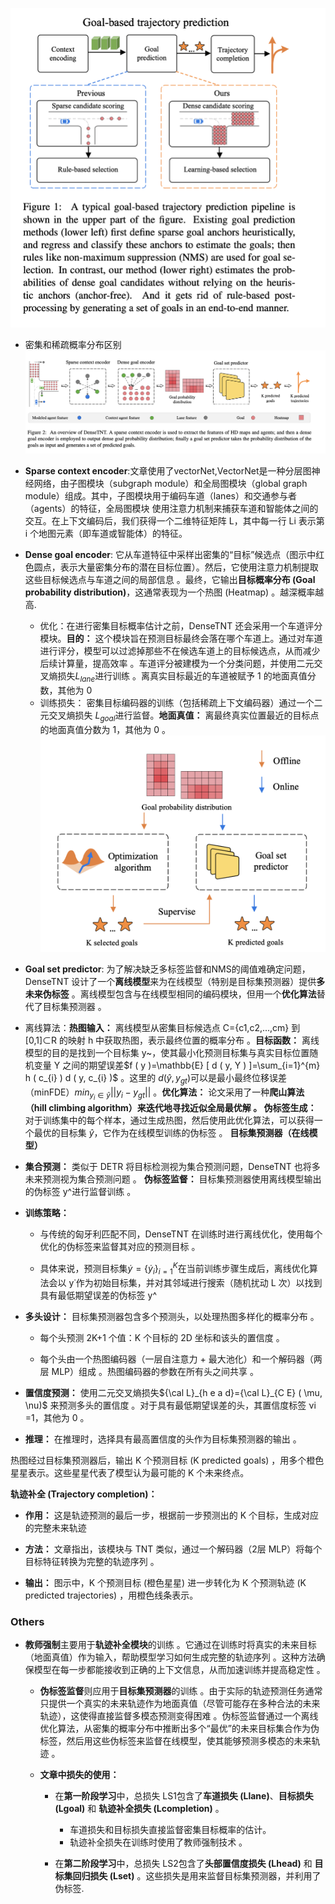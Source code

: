 

![|435](assets/Pasted%20image%2020250531213039.png)
- 密集和稀疏概率分布区别
![](assets/Pasted%20image%2020250531213106.png)
- **Sparse context encoder**:文章使用了vectorNet,VectorNet是一种分层图神经网络，由子图模块（subgraph module）和全局图模块（global graph module）组成。其中，子图模块用于编码车道（lanes）和交通参与者（agents）的特征，全局图模块 使用注意力机制来捕获车道和智能体之间的交互。在上下文编码后，我们获得一个二维特征矩阵 L，其中每一行 Li 表示第 i 个地图元素（即车道或智能体）的特征。
- **Dense goal encoder**: 它从车道特征中采样出密集的“目标”候选点（图示中红色圆点，表示大量密集分布的潜在目标位置）。然后，它使用注意力机制提取这些目标候选点与车道之间的局部信息 。最终，它输出**目标概率分布 (Goal probability distribution)**，这通常表现为一个热图 (Heatmap) 。越深概率越高.
  - 优化：在进行密集目标概率估计之前，DenseTNT 还会采用一个车道评分模块。**目的：** 这个模块旨在预测目标最终会落在哪个车道上。通过对车道进行评分，模型可以过滤掉那些不在候选车道上的目标候选点，从而减少后续计算量，提高效率 。车道评分被建模为一个分类问题，并使用二元交叉熵损失$L_{lane}$进行训练 。离真实目标最近的车道被赋予 1 的地面真值分数，其他为 0
  - 训练损失： 密集目标编码器的训练（包括稀疏上下文编码器）通过一个二元交叉熵损失 $L_{goal}$​ 进行监督。**地面真值：** 离最终真实位置最近的目标点的地面真值分数为 1，其他为 0 。
![|595](assets/Pasted%20image%2020250601180525.png)
- **Goal set predictor**: 为了解决缺乏多标签监督和NMS的阈值难确定问题，DenseTNT 设计了一个**离线模型**来为在线模型（特别是目标集预测器）提供**多未来伪标签** 。离线模型包含与在线模型相同的编码模块，但用一个**优化算法**替代了目标集预测器 。
 - 离线算法：**热图输入：** 离线模型从密集目标候选点 C={c1​,c2​,...,cm​} 到 [0,1]⊂R 的映射 h 中获取热图，表示最终位置的概率分布 。**目标函数：** 离线模型的目的是找到一个目标集 y~​，使其最小化预测目标集与真实目标位置随机变量 Y 之间的期望误差$f ( y )=\mathbb{E} [ d ( y, Y ) ]=\sum_{i=1}^{m} h ( c_{i} ) d ( y, c_{i} )$ 。这里的 $d ( \hat{y}, y_{g t} )$可以是最小最终位移误差（minFDE）$m i n_{y_{i} \in\hat{y}} | | y_{i}-y_{g t} | |$ 。**优化算法：** 论文采用了一种**爬山算法（hill climbing algorithm）来迭代地寻找近似全局最优解 。 伪标签生成：** 对于训练集中的每个样本，通过生成热图，然后使用此优化算法，可以获得一个最优的目标集 $\hat{y}$​，它作为在线模型训练的伪标签 。
 **目标集预测器（在线模型）**
 - **集合预测：** 类似于 DETR 将目标检测视为集合预测问题，DenseTNT 也将多未来预测视为集合预测问题 。
    **伪标签监督：** 目标集预测器使用离线模型输出的伪标签 y^​ 进行监督训练 。
    
- **训练策略：**
    - 与传统的匈牙利匹配不同，DenseTNT 在训练时进行离线优化，使用每个优化的伪标签来监督其对应的预测目标 。
        
    - 具体来说，预测目标集$\dot{y}=\{\dot{y}_{i} \}_{i=1}^{K}$​ 在当前训练步骤生成后，离线优化算法会以 y˙​ 作为初始目标集，并对其邻域进行搜索（随机扰动 L 次）以找到具有最低期望误差的伪标签 y^​ 
        
- **多头设计：** 目标集预测器包含多个预测头，以处理热图多样化的概率分布 。
    
    - 每个头预测 2K+1 个值：K 个目标的 2D 坐标和该头的置信度 。
        
    - 每个头由一个热图编码器（一层自注意力 + 最大池化）和一个解码器（两层 MLP）组成 。热图编码器的参数在所有头之间共享 。
        
- **置信度预测：** 使用二元交叉熵损失${\cal L}_{h e a d}={\cal L}_{C E} ( \mu, \nu)$ 来预测多头的置信度 。对于具有最低期望误差的头，其置信度标签 νi​=1，其他为 0 。
    
- **推理：** 在推理时，选择具有最高置信度的头作为目标集预测器的输出 。

热图经过目标集预测器后，输出 K 个预测目标 (K predicted goals) ，用多个橙色星星表示。这些星星代表了模型认为最可能的 K 个未来终点。

**轨迹补全 (Trajectory completion)：**

- **作用：** 这是轨迹预测的最后一步，根据前一步预测出的 K 个目标，生成对应的完整未来轨迹
    
- **方法：** 文章指出，该模块与 TNT 类似，通过一个解码器（2层 MLP）将每个目标特征转换为完整的轨迹序列 。
    
- **输出：** 图示中，K 个预测目标 (橙色星星) 进一步转化为 K 个预测轨迹 (K predicted trajectories) ，用橙色线条表示。


### Others

- **教师强制**主要用于**轨迹补全模块**的训练 。它通过在训练时将真实的未来目标（地面真值）作为输入，帮助模型学习如何生成完整的轨迹序列 。这种方法确保模型在每一步都能接收到正确的上下文信息，从而加速训练并提高稳定性 。
        
    - **伪标签监督**则应用于**目标集预测器**的训练 。由于实际的轨迹预测任务通常只提供一个真实的未来轨迹作为地面真值（尽管可能存在多种合法的未来轨迹），这使得直接监督多模态预测变得困难 。伪标签监督通过一个离线优化算法，从密集的概率分布中推断出多个“最优”的未来目标集合作为伪标签，然后用这些伪标签来监督在线模型，使其能够预测多模态的未来轨迹 。
        
    - **文章中损失的使用：**
        - 在**第一阶段学习**中，总损失 LS1​ 包含了**车道损失 (Llane​)**、**目标损失 (Lgoal​)** 和 **轨迹补全损失 (Lcompletion​)** 。
            
            - 车道损失和目标损失直接监督密集目标概率的估计。
            - 轨迹补全损失在训练时使用了教师强制技术 。
                
        - 在**第二阶段学习**中，总损失 LS2​ 包含了**头部置信度损失 (Lhead​)** 和 **目标集回归损失 (Lset​)** 。这些损失是用来监督目标集预测器，并利用了伪标签.